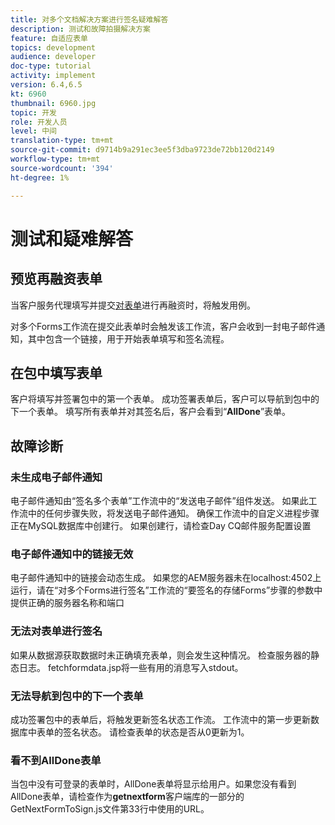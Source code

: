 ```yaml
---
title: 对多个文档解决方案进行签名疑难解答
description: 测试和故障拍摄解决方案
feature: 自适应表单
topics: development
audience: developer
doc-type: tutorial
activity: implement
version: 6.4,6.5
kt: 6960
thumbnail: 6960.jpg
topic: 开发
role: 开发人员
level: 中间
translation-type: tm+mt
source-git-commit: d9714b9a291ec3ee5f3dba9723de72bb120d2149
workflow-type: tm+mt
source-wordcount: '394'
ht-degree: 1%

---
```



# 测试和疑难解答


## 预览再融资表单

当客户服务代理填写并提交[对表单](http://localhost:4502/content/dam/formsanddocuments/formsandsigndemo/refinanceform/jcr:content?wcmmode=disabled)进行再融资时，将触发用例。

对多个Forms工作流在提交此表单时会触发该工作流，客户会收到一封电子邮件通知，其中包含一个链接，用于开始表单填写和签名流程。

## 在包中填写表单

客户将填写并签署包中的第一个表单。 成功签署表单后，客户可以导航到包中的下一个表单。 填写所有表单并对其签名后，客户会看到“**AllDone**”表单。

## 故障诊断

### 未生成电子邮件通知

电子邮件通知由“签名多个表单”工作流中的“发送电子邮件”组件发送。 如果此工作流中的任何步骤失败，将发送电子邮件通知。 确保工作流中的自定义进程步骤正在MySQL数据库中创建行。 如果创建行，请检查Day CQ邮件服务配置设置

### 电子邮件通知中的链接无效

电子邮件通知中的链接会动态生成。 如果您的AEM服务器未在localhost:4502上运行，请在“对多个Forms进行签名”工作流的“要签名的存储Forms”步骤的参数中提供正确的服务器名称和端口

### 无法对表单进行签名

如果从数据源获取数据时未正确填充表单，则会发生这种情况。 检查服务器的静态日志。 fetchformdata.jsp将一些有用的消息写入stdout。

### 无法导航到包中的下一个表单

成功签署包中的表单后，将触发更新签名状态工作流。 工作流中的第一步更新数据库中表单的签名状态。 请检查表单的状态是否从0更新为1。

### 看不到AllDone表单

当包中没有可登录的表单时，AllDone表单将显示给用户。如果您没有看到AllDone表单，请检查作为&#x200B;**getnextform**&#x200B;客户端库的一部分的GetNextFormToSign.js文件第33行中使用的URL。











